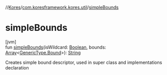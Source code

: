 //[Kores](../../index.md)/[com.koresframework.kores.util](index.md)/[simpleBounds](simple-bounds.md)

# simpleBounds

[jvm]\
fun [simpleBounds](simple-bounds.md)(isWildcard: [Boolean](https://kotlinlang.org/api/latest/jvm/stdlib/kotlin/-boolean/index.html), bounds: [Array](https://kotlinlang.org/api/latest/jvm/stdlib/kotlin/-array/index.html)<[GenericType.Bound](../com.koresframework.kores.type/-generic-type/-bound/index.md)>): [String](https://kotlinlang.org/api/latest/jvm/stdlib/kotlin/-string/index.html)

Creates simple bound descriptor, used in super class and implementations declaration
